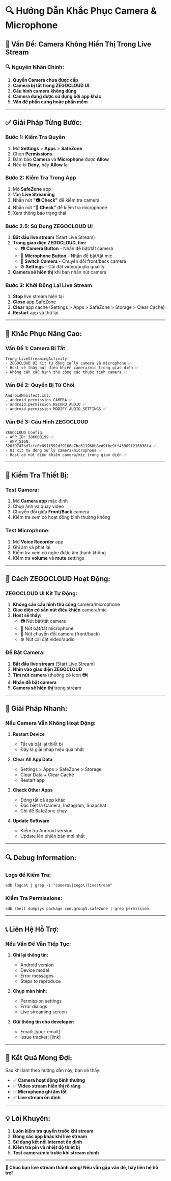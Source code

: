 # 🔍 Hướng Dẫn Khắc Phục Camera & Microphone

## 🚨 **Vấn Đề: Camera Không Hiển Thị Trong Live Stream**

### **🔍 Nguyên Nhân Chính:**

1. **Quyền Camera chưa được cấp**
2. **Camera bị tắt trong ZEGOCLOUD UI**
3. **Cấu hình camera không đúng**
4. **Camera đang được sử dụng bởi app khác**
5. **Vấn đề phần cứng hoặc phần mềm**

---

## ✅ **Giải Pháp Từng Bước:**

### **Bước 1: Kiểm Tra Quyền**
1. Mở **Settings** > **Apps** > **SafeZone**
2. Chọn **Permissions**
3. Đảm bảo **Camera** và **Microphone** được **Allow**
4. Nếu bị **Deny**, hãy **Allow** lại

### **Bước 2: Kiểm Tra Trong App**
1. Mở **SafeZone** app
2. Vào **Live Streaming**
3. Nhấn nút **"📷 Check"** để kiểm tra camera
4. Nhấn nút **"🎤 Check"** để kiểm tra microphone
5. Xem thông báo trạng thái

### **Bước 2.5: Sử Dụng ZEGOCLOUD UI**
1. **Bắt đầu live stream** (Start Live Stream)
2. **Trong giao diện ZEGOCLOUD, tìm:**
   - 📷 **Camera Button** - Nhấn để bật/tắt camera
   - 🎤 **Microphone Button** - Nhấn để bật/tắt mic
   - 🔄 **Switch Camera** - Chuyển đổi front/back camera
   - ⚙️ **Settings** - Cài đặt video/audio quality
3. **Camera sẽ hiển thị** khi bạn nhấn nút camera

### **Bước 3: Khởi Động Lại Live Stream**
1. **Stop** live stream hiện tại
2. **Close** app SafeZone
3. **Clear** app cache (Settings > Apps > SafeZone > Storage > Clear Cache)
4. **Restart** app và thử lại

---

## 🔧 **Khắc Phục Nâng Cao:**

### **Vấn Đề 1: Camera Bị Tắt**
```
Trong LiveStreamingActivity:
- ZEGOCLOUD UI Kit tự động xử lý camera và microphone ✅
- Host sẽ thấy nút điều khiển camera/mic trong giao diện ✅
- Không cần cấu hình thủ công các thuộc tính camera ✅
```

### **Vấn Đề 2: Quyền Bị Từ Chối**
```
AndroidManifest.xml:
- android.permission.CAMERA ✅
- android.permission.RECORD_AUDIO ✅
- android.permission.MODIFY_AUDIO_SETTINGS ✅
```

### **Vấn Đề 3: Cấu Hình ZEGOCLOUD**
```
ZEGOCLOUD Config:
- APP_ID: 306600199 ✅
- APP_SIGN: 320f9747bd7cfc0c891f592df9166e7bc611968b8ed9fbc9ff43909f216036fa ✅
- UI Kit tự động xử lý camera/microphone ✅
- Host có nút điều khiển camera/mic trong giao diện ✅
```

---

## 📱 **Kiểm Tra Thiết Bị:**

### **Test Camera:**
1. Mở **Camera app** mặc định
2. Chụp ảnh và quay video
3. Chuyển đổi giữa **Front/Back** camera
4. Kiểm tra xem có hoạt động bình thường không

### **Test Microphone:**
1. Mở **Voice Recorder** app
2. Ghi âm và phát lại
3. Kiểm tra xem có nghe được âm thanh không
4. Kiểm tra **volume** và **mute** settings

---

## 🎯 **Cách ZEGOCLOUD Hoạt Động:**

### **ZEGOCLOUD UI Kit Tự Động:**
1. **Không cần cấu hình thủ công** camera/microphone
2. **Giao diện có sẵn nút điều khiển** camera/mic
3. **Host sẽ thấy:**
   - 📷 Nút bật/tắt camera
   - 🎤 Nút bật/tắt microphone
   - 🔄 Nút chuyển đổi camera (front/back)
   - ⚙️ Nút cài đặt video/audio

### **Để Bật Camera:**
1. **Bắt đầu live stream** (Start Live Stream)
2. **Nhìn vào giao diện ZEGOCLOUD**
3. **Tìm nút camera** (thường có icon 📷)
4. **Nhấn để bật camera**
5. **Camera sẽ hiển thị** trong stream

---

## 🚀 **Giải Pháp Nhanh:**

### **Nếu Camera Vẫn Không Hoạt Động:**

1. **Restart Device**
   - Tắt và bật lại thiết bị
   - Đây là giải pháp hiệu quả nhất

2. **Clear All App Data**
   - Settings > Apps > SafeZone > Storage
   - Clear Data + Clear Cache
   - Restart app

3. **Check Other Apps**
   - Đóng tất cả app khác
   - Đặc biệt là Camera, Instagram, Snapchat
   - Chỉ để SafeZone chạy

4. **Update Software**
   - Kiểm tra Android version
   - Update lên phiên bản mới nhất

---

## 🔍 **Debug Information:**

### **Logs để Kiểm Tra:**
```
adb logcat | grep -i "camera\|zego\|livestream"
```

### **Kiểm Tra Permissions:**
```
adb shell dumpsys package com.group5.safezone | grep permission
```

---

## 📞 **Liên Hệ Hỗ Trợ:**

### **Nếu Vấn Đề Vẫn Tiếp Tục:**

1. **Ghi lại thông tin:**
   - Android version
   - Device model
   - Error messages
   - Steps to reproduce

2. **Chụp màn hình:**
   - Permission settings
   - Error dialogs
   - Live streaming screen

3. **Gửi thông tin cho developer:**
   - Email: [your-email]
   - Issue tracker: [link]

---

## 🎯 **Kết Quả Mong Đợi:**

Sau khi làm theo hướng dẫn này, bạn sẽ thấy:

- ✅ **Camera hoạt động bình thường**
- ✅ **Video stream hiển thị rõ ràng**
- ✅ **Microphone ghi âm tốt**
- ✅ **Live stream ổn định**

---

## 💡 **Lời Khuyên:**

1. **Luôn kiểm tra quyền trước khi stream**
2. **Đóng các app khác khi live stream**
3. **Sử dụng kết nối internet ổn định**
4. **Kiểm tra pin và nhiệt độ thiết bị**
5. **Test camera/mic trước khi stream chính**

---

**🎉 Chúc bạn live stream thành công! Nếu vẫn gặp vấn đề, hãy liên hệ hỗ trợ!**
